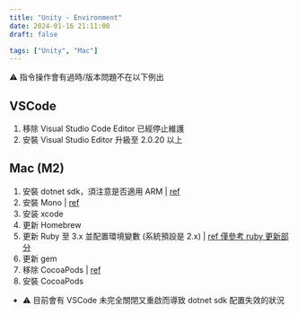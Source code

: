 ```yaml
---
title: "Unity - Environment"
date: 2024-01-16 21:11:00
draft: false

tags: ["Unity", "Mac"]
---
```


⚠️ 指令操作會有過時/版本問題不在以下例出

## VSCode

1. 移除 Visual Studio Code Editor 已經停止維護
2. 安裝 Visual Studio Editor 升級至 2.0.20 以上

## Mac (M2)

1. 安裝 dotnet sdk，須注意是否適用 ARM | [ref](https://dotnet.microsoft.com/en-us/download) 
2. 安裝 Mono | [ref](https://www.mono-project.com/download/stable/)
3. 安装 xcode
4. 更新 Homebrew
5. 更新 Ruby 至 3.x 並配置環境變數 (系統預設是 2.x) | [ref 僅參考 ruby 更新部分](https://blog.csdn.net/mydo/article/details/126918391)
6. 更新 gem
7. 移除 CocoaPods | [ref](https://blog.csdn.net/feelinghappy/article/details/111478615)
8. 安裝 CocoaPods

- ⚠️ 目前會有 VSCode 未完全關閉又重啟而導致 dotnet sdk 配置失效的狀況